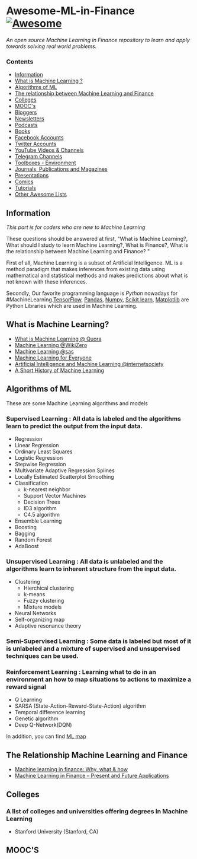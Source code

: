 # Awesome-ML-in-Finance [![Awesome](https://cdn.rawgit.com/sindresorhus/awesome/d7305f38d29fed78fa85652e3a63e154dd8e8829/media/badge.svg)](https://github.com/sindresorhus/awesome)


*An open source Machine Learning in Finance repository to learn and apply towards solving real world problems.*

### Contents

* [Information](#information)
* [What is Machine Learning ?](#what-is-machine-learning)
* [Algorithms of ML](#algorithms-of-ml)
* [The relationship between Machine Learning and Finance](#the-relationship-between-machine-learning-and-finance)
* [Colleges](#colloges)
* [MOOC's](#moocs)
* [Bloggers](#bloggers)
* [Newsletters](#newsletters)
* [Podcasts](#podcasts)
* [Books](#books)
* [Facebook Accounts](#facebook-accounts)
* [Twitter Accounts ](#twitter-accounts )
* [YouTube Videos & Channels](#youtube-videos--channels)
* [Telegram Channels ](#telegram-channels)
* [Toolboxes - Environment](#toolboxes---environment)
* [Journals, Publications and Magazines](#journals-publications-and-magazines)
* [Presentations](#presentations)
* [Comics](#comics)
* [Tutorials](#tutorials)
* [Other Awesome Lists](#other-awesome-lists)

## Information

*This part is for coders who are new to Machine Learning*

These questions should be answered at first, "What is Machine Learning?, What should I study to learn Machine Learning?, What is Finance?, What is the relationship between Machine Learning and Finance? "

First of all, Machine Learning is a subset of Artificial Intelligence. ML is a method paradigm that makes inferences from existing data using mathematical and statistical methods and makes predictions about what is not known with these inferences.

Secondly, Our favorite programming language is *Python* nowadays for #MachineLearning.[TensorFlow](https://www.tensorflow.org/), [Pandas](http://pandas.pydata.org/), [Numpy](https://www.numpy.org/), [Scikit learn](https://scikit-learn.org/stable/), [Matplotlib](https://matplotlib.org/) are Python Libraries which are used in Machine Learning.


## What is Machine Learning?

* [What is Machine Learning @ Quora](https://www.quora.com/What-is-machine-learning-4)
* [Machine Learning @WikiZero](https://www.wikizero.com/en/Machine_learning)
* [Machine Learning @sas](https://www.sas.com/tr_tr/insights/analytics/machine-learning.html#machine-learning-today-world)
* [Machine Learning for Everyone](https://vas3k.com/blog/machine_learning/)
* [Artificial Intelligence and Machine Learning @internetsociety](https://www.internetsociety.org/resources/doc/2017/artificial-intelligence-and-machine-learning-policy-paper/?gclid=CjwKCAjwx_boBRA9EiwA4kIELn_Zx8LxppkZt0l8Dh6icxteCbz-fMEU-QgpATf8Xtjp1K7XU7v2YBoC4EgQAvD_BwE)
* [A Short History of Machine Learning](https://www.forbes.com/sites/bernardmarr/2016/02/19/a-short-history-of-machine-learning-every-manager-should-read/#401adda515e7)


## Algorithms of ML

These are some Machine Learning algorithms and models

### Supervised Learning : All data is labeled and the algorithms learn to predict the output from the input data.
- Regression
 - Linear Regression 
 - Ordinary Least Squares
 - Logistic Regression
 - Stepwise Regression
 - Multivariate Adaptive Regression Splines 
  - Locally Estimated Scatterplot Smoothing 
- Classification
  - k-nearest neighbor
  - Support Vector Machines
  - Decision Trees 
   - ID3 algorithm
   - C4.5 algorithm
- Ensemble Learning
 - Boosting
 - Bagging
 - Random Forest
 - AdaBoost

### Unsupervised Learning : All data is unlabeled and the algorithms learn to inherent structure from the input data.
- Clustering
  - Hierchical clustering
  - k-means
  - Fuzzy clustering
  - Mixture models
- Neural Networks
 - Self-organizing map
 - Adaptive resonance theory
 
### Semi-Supervised Learning : Some data is labeled but most of it is unlabeled and a mixture of supervised and unsupervised techniques can be used.

### Reinforcement Learning : Learning what to do in an environment an how to map situations to actions to maximize a reward signal
- Q Learning
- SARSA (State-Action-Reward-State-Action) algorithm
- Temporal difference learning
- Genetic algorithm
- Deep Q-Network(DQN)

In addition, you can find [ML map](https://github.com/trekhleb/homemade-machine-learning/blob/master/images/machine-learning-map.png)

## The Relationship Machine Learning and Finance 

* [Machine learning in finance: Why, what & how](https://towardsdatascience.com/machine-learning-in-finance-why-what-how-d524a2357b56)
* [Machine Learning in Finance – Present and Future Applications](https://emerj.com/ai-sector-overviews/machine-learning-in-finance/)

## Colleges

### A list of colleges and universities offering degrees in Machine Learning

* Stanford University (Stanford, CA)

## MOOC'S

